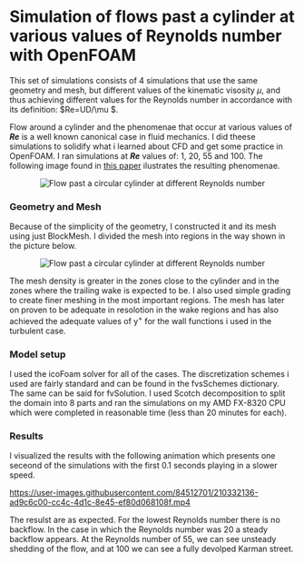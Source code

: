 <h1>Simulation of flows past a cylinder at various values of Reynolds number with OpenFOAM</h1>

This set of simulations consists of 4 simulations that use the same geometry and mesh, but different values of the kinematic visosity $\mu$\, and thus achieving different values for the Reynolds number in accordance with its definition:
$Re=UD/\mu $.

Flow around a cylinder and the phenomenae that occur at various values of <strong><em>Re</em></strong> is a well known canonical case in fluid mechanics. I did theese simulations to solidify what i learned about CFD and get some practice in OpenFOAM. I ran simulations at <strong><em>Re</em></strong> values of: 1, 20, 55 and 100. The following image found in [this paper](https://www.researchgate.net/publication/282655240_Effect_of_Free_stream_turbulence_on_flow_past_a_circular_cylinder) ilustrates the resulting phenomenae.

<p align="center">
  <img src="https://github.com/Pavlord98/OpenFOAM-simulations/blob/main/Flow%20past%20a%20circular%20cylinder/1-Flow-past-a-circular-cylinder-at-different-Reynolds-number.png" alt="Flow past a circular cylinder at different Reynolds number"/>
</p>

### Geometry and Mesh
Because of the simplicity of the geometry, I constructed it and its mesh using just BlockMesh. I divided the mesh into regions in the way shown in the picture below.
<p align="center">
  <img src="https://github.com/Pavlord98/OpenFOAM-simulations/blob/main/Flow%20past%20a%20circular%20cylinder/mesh_zones.png" alt="Flow past a circular cylinder at different Reynolds number"/>
</p>
The mesh density is greater in the zones close to the cylinder and in the zones where the trailing wake is expected to be. I also used simple grading to create finer meshing in the most important regions. The mesh has later on proven to be adequate in resolotion in the wake regions and has also achieved the adequate values of y<sup>+</sup> for the wall functions i used in the turbulent case.

### Model setup

I used the icoFoam solver for all of the cases. The discretization schemes i used are fairly standard and can be found in the fvsSchemes dictionary. The same can be said for fvSolution. I used Scotch decomposition to split the domain into 8 parts and ran the simulations on my AMD FX-8320 CPU which were completed in reasonable time (less than 20 minutes for each). 

### Results

I visualized the results with the following animation which presents one seceond of the simulations with the first 0.1 seconds playing in a slower speed.

https://user-images.githubusercontent.com/84512701/210332136-ad9c6c00-cc4c-4d1c-8e45-ef80d068108f.mp4

The resulst are as expected. For the lowest Reynolds number there is no backflow. In the case in which the Reynolds number was 20 a steady backflow appears. At the Reynolds number of 55, we can see unsteady shedding of the flow, and at 100 we can see a fully devolped Karman street.

